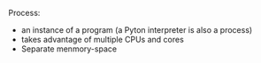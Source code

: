 Process:

- an instance of a program (a Pyton interpreter is also a process)
- takes advantage of multiple CPUs and cores
- Separate menmory-space